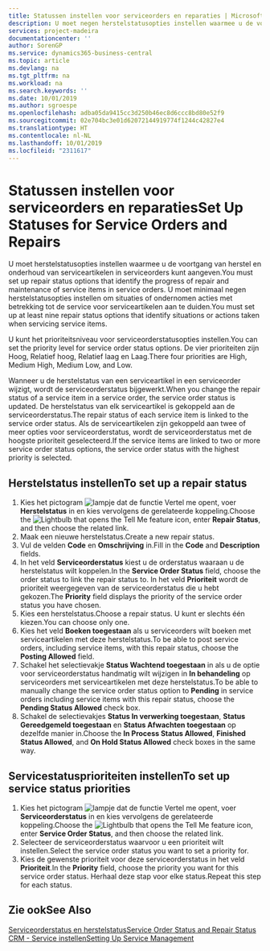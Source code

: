 ```yaml
---
title: Statussen instellen voor serviceorders en reparaties | Microsoft Docs
description: U moet negen herstelstatusopties instellen waarmee u de voortgang van herstel en onderhoud van serviceartikelen in serviceorders kunt aangeven.
services: project-madeira
documentationcenter: ''
author: SorenGP
ms.service: dynamics365-business-central
ms.topic: article
ms.devlang: na
ms.tgt_pltfrm: na
ms.workload: na
ms.search.keywords: ''
ms.date: 10/01/2019
ms.author: sgroespe
ms.openlocfilehash: adba05da9415cc3d250b46ec8d6ccc8bd80e52f9
ms.sourcegitcommit: 02e704bc3e01d62072144919774f1244c42827e4
ms.translationtype: HT
ms.contentlocale: nl-NL
ms.lasthandoff: 10/01/2019
ms.locfileid: "2311617"
---
```

# <a name="set-up-statuses-for-service-orders-and-repairs"></a><span data-ttu-id="aa819-103">Statussen instellen voor serviceorders en reparaties</span><span class="sxs-lookup"><span data-stu-id="aa819-103">Set Up Statuses for Service Orders and Repairs</span></span>
<span data-ttu-id="aa819-104">U moet herstelstatusopties instellen waarmee u de voortgang van herstel en onderhoud van serviceartikelen in serviceorders kunt aangeven.</span><span class="sxs-lookup"><span data-stu-id="aa819-104">You must set up repair status options that identify the progress of repair and maintenance of service items in service orders.</span></span> <span data-ttu-id="aa819-105">U moet minimaal negen herstelstatusopties instellen om situaties of ondernomen acties met betrekking tot de service voor serviceartikelen aan te duiden.</span><span class="sxs-lookup"><span data-stu-id="aa819-105">You must set up at least nine repair status options that identify situations or actions taken when servicing service items.</span></span>  

<span data-ttu-id="aa819-106">U kunt het prioriteitsniveau voor serviceorderstatusopties instellen.</span><span class="sxs-lookup"><span data-stu-id="aa819-106">You can set the priority level for service order status options.</span></span> <span data-ttu-id="aa819-107">De vier prioriteiten zijn Hoog, Relatief hoog, Relatief laag en Laag.</span><span class="sxs-lookup"><span data-stu-id="aa819-107">There four priorities are High, Medium High, Medium Low, and Low.</span></span>  

<span data-ttu-id="aa819-108">Wanneer u de herstelstatus van een serviceartikel in een serviceorder wijzigt, wordt de serviceorderstatus bijgewerkt.</span><span class="sxs-lookup"><span data-stu-id="aa819-108">When you change the repair status of a service item in a service order, the service order status is updated.</span></span> <span data-ttu-id="aa819-109">De herstelstatus van elk serviceartikel is gekoppeld aan de serviceorderstatus.</span><span class="sxs-lookup"><span data-stu-id="aa819-109">The repair status of each service item is linked to the service order status.</span></span> <span data-ttu-id="aa819-110">Als de serviceartikelen zijn gekoppeld aan twee of meer opties voor serviceorderstatus, wordt de serviceorderstatus met de hoogste prioriteit geselecteerd.</span><span class="sxs-lookup"><span data-stu-id="aa819-110">If the service items are linked to two or more service order status options, the service order status with the highest priority is selected.</span></span>  

## <a name="to-set-up-a-repair-status"></a><span data-ttu-id="aa819-111">Herstelstatus instellen</span><span class="sxs-lookup"><span data-stu-id="aa819-111">To set up a repair status</span></span>  
1. <span data-ttu-id="aa819-112">Kies het pictogram ![lampje dat de functie Vertel me opent](media/ui-search/search_small.png "Vertel me wat u wilt doen"), voer **Herstelstatus** in en kies vervolgens de gerelateerde koppeling.</span><span class="sxs-lookup"><span data-stu-id="aa819-112">Choose the ![Lightbulb that opens the Tell Me feature](media/ui-search/search_small.png "Tell me what you want to do") icon, enter **Repair Status**, and then choose the related link.</span></span>
2. <span data-ttu-id="aa819-113">Maak een nieuwe herstelstatus.</span><span class="sxs-lookup"><span data-stu-id="aa819-113">Create a new repair status.</span></span>  
3. <span data-ttu-id="aa819-114">Vul de velden **Code** en **Omschrijving** in.</span><span class="sxs-lookup"><span data-stu-id="aa819-114">Fill in the **Code** and **Description** fields.</span></span>  
4. <span data-ttu-id="aa819-115">In het veld **Serviceorderstatus** kiest u de orderstatus waaraan u de herstelstatus wilt koppelen.</span><span class="sxs-lookup"><span data-stu-id="aa819-115">In the **Service Order Status** field, choose the order status to link the repair status to.</span></span> <span data-ttu-id="aa819-116">In het veld **Prioriteit** wordt de prioriteit weergegeven van de serviceorderstatus die u hebt gekozen.</span><span class="sxs-lookup"><span data-stu-id="aa819-116">The **Priority** field displays the priority of the service order status you have chosen.</span></span>  
5. <span data-ttu-id="aa819-117">Kies een herstelstatus.</span><span class="sxs-lookup"><span data-stu-id="aa819-117">Choose a repair status.</span></span> <span data-ttu-id="aa819-118">U kunt er slechts één kiezen.</span><span class="sxs-lookup"><span data-stu-id="aa819-118">You can choose only one.</span></span>  
6. <span data-ttu-id="aa819-119">Kies het veld **Boeken toegestaan** als u serviceorders wilt boeken met serviceartikelen met deze herstelstatus.</span><span class="sxs-lookup"><span data-stu-id="aa819-119">To be able to post service orders, including service items, with this repair status, choose the **Posting Allowed** field.</span></span>  
7. <span data-ttu-id="aa819-120">Schakel het selectievakje **Status Wachtend toegestaan** in als u de optie voor serviceorderstatus handmatig wilt wijzigen in **In behandeling** op serviceorders met serviceartikelen met deze herstelstatus.</span><span class="sxs-lookup"><span data-stu-id="aa819-120">To be able to manually change the service order status option to **Pending** in service orders including service items with this repair status, choose the **Pending Status Allowed** check box.</span></span>  
8. <span data-ttu-id="aa819-121">Schakel de selectievakjes **Status In verwerking toegestaan**, **Status Gereedgemeld toegestaan** en **Status Afwachten toegestaan** op dezelfde manier in.</span><span class="sxs-lookup"><span data-stu-id="aa819-121">Choose the **In Process Status Allowed**, **Finished Status Allowed**, and **On Hold Status Allowed** check boxes in the same way.</span></span>
  
## <a name="to-set-up-service-status-priorities"></a><span data-ttu-id="aa819-122">Servicestatusprioriteiten instellen</span><span class="sxs-lookup"><span data-stu-id="aa819-122">To set up service status priorities</span></span>  
1. <span data-ttu-id="aa819-123">Kies het pictogram ![lampje dat de functie Vertel me opent](media/ui-search/search_small.png "Vertel me wat u wilt doen"), voer **Serviceorderstatus** in en kies vervolgens de gerelateerde koppeling.</span><span class="sxs-lookup"><span data-stu-id="aa819-123">Choose the ![Lightbulb that opens the Tell Me feature](media/ui-search/search_small.png "Tell me what you want to do") icon, enter **Service Order Status**, and then choose the related link.</span></span>  
2. <span data-ttu-id="aa819-124">Selecteer de serviceorderstatus waarvoor u een prioriteit wilt instellen.</span><span class="sxs-lookup"><span data-stu-id="aa819-124">Select the service order status you want to set a priority for.</span></span>  
3. <span data-ttu-id="aa819-125">Kies de gewenste prioriteit voor deze serviceorderstatus in het veld **Prioriteit**.</span><span class="sxs-lookup"><span data-stu-id="aa819-125">In the **Priority** field, choose the priority you want for this service order status.</span></span> <span data-ttu-id="aa819-126">Herhaal deze stap voor elke status.</span><span class="sxs-lookup"><span data-stu-id="aa819-126">Repeat this step for each status.</span></span>  

## <a name="see-also"></a><span data-ttu-id="aa819-127">Zie ook</span><span class="sxs-lookup"><span data-stu-id="aa819-127">See Also</span></span>  
[<span data-ttu-id="aa819-128">Serviceorderstatus en herstelstatus</span><span class="sxs-lookup"><span data-stu-id="aa819-128">Service Order Status and Repair Status</span></span>](service-service-order-status-and-repair-status.md)  
[<span data-ttu-id="aa819-129">CRM - Service instellen</span><span class="sxs-lookup"><span data-stu-id="aa819-129">Setting Up Service Management</span></span>](service-setup-service.md)  
